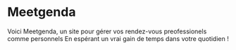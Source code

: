 # Meetgenda

Voici Meetgenda, un site pour gérer vos rendez-vous preofessionels comme personnels
En espérant un vrai gain de temps dans votre quotidien !
